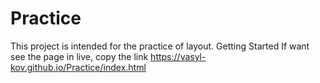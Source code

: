 # Practice
This project is intended for the practice of layout.
                                        Getting Started
If want see the page in live, copy the link https://vasyl-kov.github.io/Practice/index.html
